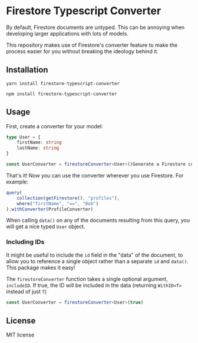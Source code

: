 # Firestore Typescript Converter

By default, Firestore documents are untyped. This can be annoying when developing larger applications with lots of models.

This repository makes use of Firestore's converter feature to make the process easier for you without breaking the ideology behind it.

## Installation
```
yarn install firestore-typescript-converter
```

```
npm install firestore-typescript-converter
```

## Usage
First, create a converter for your model:

```typescript
type User = {
    firstName: string
    lastName: string
}

const UserConverter = firestoreConverter<User>()Generate a Firestore converter to automatically make your documents compatible with Typescript
```

That's it! Now you can use the converter wherever you use Firestore. For example:

```typescript
query(
    collection(getFirestore(), "profiles"),
    where("firstName", "==", "Bob")
).withConverter(ProfileConverter)
```

When calling `data()` on any of the documents resulting from this query, you will get a nice typed `User` object.

### Including IDs
It might be useful to include the `id` field in the "data" of the document, to allow you to reference a single object rather than a separate `id` and `data()`. This package makes it easy!

The `firestoreConverter` function takes a single optional argument, `includeID`. If true, the ID will be included in the data (returning `WithID<T>` instead of just `T`)

```typescript
const UserConverter = firestoreConverter<User>(true)
```

## License
MIT license
